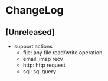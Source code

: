 # ChangeLog

## [Unreleased]

- support actions
  - file: any file read/write operation
  - email: imap recv
  - http: http request
  - sql: sql query
